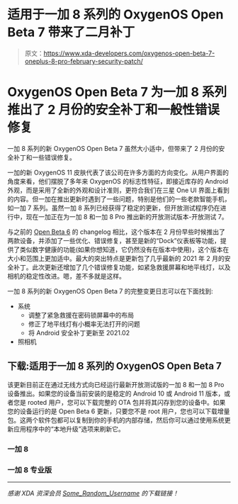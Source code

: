 # 适用于一加 8 系列的 OxygenOS Open Beta 7 带来了二月补丁

> 原文：<https://www.xda-developers.com/oxygenos-open-beta-7-oneplus-8-pro-february-security-patch/>

# OxygenOS Open Beta 7 为一加 8 系列推出了 2 月份的安全补丁和一般性错误修复

一加 8 系列的新 OxygenOS Open Beta 7 虽然大小适中，但带来了 2 月份的安全补丁和一些错误修复。

一加的新 OxygenOS 11 皮肤代表了该公司在许多方面的方向变化。从用户界面的角度来看，他们摆脱了多年来 OxygenOS 的标志性特征，即接近库存的 Android 外观，而是采用了全新的外观和设计准则，更符合我们在三星 One UI 界面上看到的内容。但一加在推出更新时遇到了一些问题，特别是他们的一些老款智能手机，如一加 7 系列。虽然一加 8 系列已经获得了稳定的更新，但开放测试程序仍在进行中，现在一加正在为一加 8 和一加 8 Pro 推出新的开放测试版本-开放测试 7。

与之前的 [Open Beta 6](https://www.xda-developers.com/oneplus-8-8-pro-oxygenos-open-beta-6/) 的 changelog 相比，这个版本在 2 月份早些时候推出了两款设备，并添加了一些优化、错误修复，甚至是新的“Dock”仪表板等功能，提供了类似数字健康的功能(如果你想知道，它仍然没有在版本中使用)，这个版本在大小和范围上更加适中。最大的突出特点是更新包了几乎最新的 2021 年 2 月的安全补丁。此次更新还增加了几个错误修复功能，如紧急救援屏幕和地平线灯，以及相机的稳定性改进。嗯，差不多就是这样。

一加 8 系列的新 OxygenOS Open Beta 7 的完整变更日志可以在下面找到:

*   系统
    *   调整了紧急救援在密码锁屏幕中的布局
    *   修正了地平线灯有小概率无法打开的问题
    *   将 Android 安全补丁更新至 2021.02
*   照相机

## 下载:适用于一加 8 系列的 OxygenOS Open Beta 7

该更新目前正在通过无线方式向已经运行最新开放测试版的一加 8 和一加 8 Pro 设备推出。如果您的设备当前安装的是稳定的 Android 10 或 Android 11 版本，或者您是 rooted 用户，您可以下载完整的 OTA 包并将其闪存到您的设备中。如果您的设备运行的是 Open Beta 6 更新，只要您不是 root 用户，您也可以下载增量包。这两个软件包都可以复制到你的手机的内部存储，然后你可以通过使用系统更新应用程序中的“本地升级”选项来刷新它。

### 一加 8

### 一加 8 专业版

* * *

*感谢 XDA 资深会员 [Some_Random_Username](https://forum.xda-developers.com/m/some_random_username.8234677/) 的下载链接！*